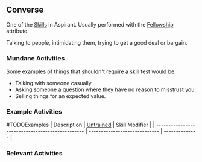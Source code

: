 ## Converse
One of the [Skills](Skills) in Aspirant. Usually performed with the [Fellowship](Stats#Fellowship) attribute.

Talking to people, intimidating them, trying to get a good deal or bargain.

### Mundane Activities
Some examples of things that shouldn't require a skill test would be.
* Talking with someone casually.
* Asking someone a question where they have no reason to misstrust you.
* Selling things for an expected value.

### Example Activities
#TODOExamples 
| Description                                      | [Untrained](Skills#Untrained) | Skill Modifier |
| ------------------------------------------------ | ----------------------------- | -------------- |


### Relevant Activities
